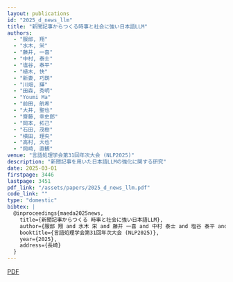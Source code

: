 ```yaml
---
layout: publications
id: "2025_d_news_llm"
title: "新聞記事からつくる時事と社会に強い日本語LLM"
authors:
  - "服部, 翔"
  - "水木, 栄"
  - "藤井, 一喜"
  - "中村, 泰士"
  - "塩谷, 泰平"
  - "植木, 快"
  - "新妻, 巧朗"
  - "川畑, 輝"
  - "田森, 秀明"
  - "Youmi Ma"
  - "前田, 航希"
  - "大井, 聖也"
  - "齋藤, 幸史郎"
  - "岡本, 拓己"
  - "石田, 茂樹"
  - "横田, 理央"
  - "高村, 大也"
  - "岡崎, 直観"
venue: "言語処理学会第31回年次大会 (NLP2025)"
description: "新聞記事を用いた日本語LLMの強化に関する研究"
date: 2025-03-01
firstpage: 3446
lastpage: 3451
pdf_link: "/assets/papers/2025_d_news_llm.pdf"
code_link: ""
type: "domestic"
bibtex: |
  @inproceedings{maeda2025news,
    title={新聞記事からつくる 時事と社会に強い日本語LLM},
    author={服部 翔 and 水木 栄 and 藤井 一喜 and 中村 泰士 and 塩谷 泰平 and 植木 快 and 新妻 巧朗 and 川畑 輝 and 田森 秀明 and Youmi Ma and 前田 航希 and 大井 聖也 and 齋藤 幸史郎 and 岡本 拓己 and 石田 茂樹 and 横田 理央 and 高村 大也 and 岡崎 直観},
    booktitle={言語処理学会第31回年次大会 (NLP2025)},
    year={2025},
    address={長崎}
  }
---
```


[PDF](/assets/papers/2025_d_news_llm.pdf)
